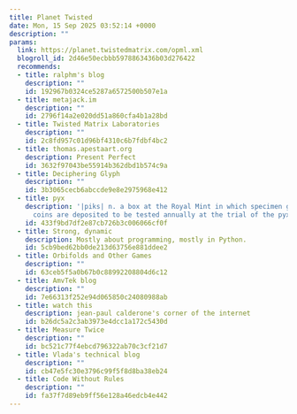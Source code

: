 ```yaml
---
title: Planet Twisted
date: Mon, 15 Sep 2025 03:52:14 +0000
description: ""
params:
  link: https://planet.twistedmatrix.com/opml.xml
  blogroll_id: 2d46e50ecbbb5978863436b03d276422
  recommends:
  - title: ralphm's blog
    description: ""
    id: 192967b0324ce5287a6572500b507e1a
  - title: metajack.im
    description: ""
    id: 2796f14a2e020dd51a860cfa4b1a28bd
  - title: Twisted Matrix Laboratories
    description: ""
    id: 2c8fd957c01d96bf4310c6b7fdbf4bc2
  - title: thomas.apestaart.org
    description: Present Perfect
    id: 3632f97043be55914b362dbd1b574c9a
  - title: Deciphering Glyph
    description: ""
    id: 3b3065cecb6abccde9e8e2975968e412
  - title: pyx
    description: '|piks| n. a box at the Royal Mint in which specimen gold and silver
      coins are deposited to be tested annually at the trial of the pyx.'
    id: 433f9bd7df2e87cb726b3c006066cf0f
  - title: Strong, dynamic
    description: Mostly about programming, mostly in Python.
    id: 5cb9bed62bb0de213d63756e881ddee2
  - title: Orbifolds and Other Games
    description: ""
    id: 63ceb5f5a0b67b0c88992208804d6c12
  - title: AmvTek blog
    description: ""
    id: 7e66313f252e94d065850c24080988ab
  - title: watch this
    description: jean-paul calderone's corner of the internet
    id: b26dc5a2c3ab3973e4dcc1a172c5430d
  - title: Measure Twice
    description: ""
    id: bc521c77f4ebcd796322ab70c3cf21d7
  - title: Vlada's technical blog
    description: ""
    id: cb47e5fc30e3796c99f5f8d8ba38eb24
  - title: Code Without Rules
    description: ""
    id: fa37f7d89eb9ff56e128a46edcb4e442
---
```

